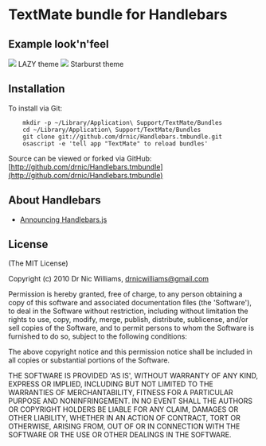 # TextMate bundle for Handlebars

## Example look'n'feel

<img src="https://img.skitch.com/20110603-g7k1mjph7gg9fdsfbufnp24dim.png">
<caption>LAZY theme</caption>

<img src="https://img.skitch.com/20110603-dkiebmdkq7wbrk97wqph9ggakd.png">
<caption>Starburst theme</caption>

## Installation

To install via Git:

		mkdir -p ~/Library/Application\ Support/TextMate/Bundles
		cd ~/Library/Application\ Support/TextMate/Bundles
		git clone git://github.com/drnic/Handlebars.tmbundle.git
		osascript -e 'tell app "TextMate" to reload bundles'

Source can be viewed or forked via GitHub: [http://github.com/drnic/Handlebars.tmbundle](http://github.com/drnic/Handlebars.tmbundle)

## About Handlebars

* [Announcing Handlebars.js](http://yehudakatz.com/2010/09/09/announcing-handlebars-js/)

## License

(The MIT License)

Copyright (c) 2010 Dr Nic Williams, drnicwilliams@gmail.com

Permission is hereby granted, free of charge, to any person obtaining
a copy of this software and associated documentation files (the
'Software'), to deal in the Software without restriction, including
without limitation the rights to use, copy, modify, merge, publish,
distribute, sublicense, and/or sell copies of the Software, and to
permit persons to whom the Software is furnished to do so, subject to
the following conditions:

The above copyright notice and this permission notice shall be
included in all copies or substantial portions of the Software.

THE SOFTWARE IS PROVIDED 'AS IS', WITHOUT WARRANTY OF ANY KIND,
EXPRESS OR IMPLIED, INCLUDING BUT NOT LIMITED TO THE WARRANTIES OF
MERCHANTABILITY, FITNESS FOR A PARTICULAR PURPOSE AND NONINFRINGEMENT.
IN NO EVENT SHALL THE AUTHORS OR COPYRIGHT HOLDERS BE LIABLE FOR ANY
CLAIM, DAMAGES OR OTHER LIABILITY, WHETHER IN AN ACTION OF CONTRACT,
TORT OR OTHERWISE, ARISING FROM, OUT OF OR IN CONNECTION WITH THE
SOFTWARE OR THE USE OR OTHER DEALINGS IN THE SOFTWARE.
